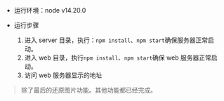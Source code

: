- 运行环境：node v14.20.0

- 运行步骤
  1. 进入 server 目录，执行：`npm install`、`npm start`确保服务器正常启动。
  2. 进入 web 目录，执行`npm install`、`npm start`确保 web 服务器正常启动。
  3. 访问 web 服务器显示的地址

> 除了最后的还原图片功能。其他功能都已经完成。

